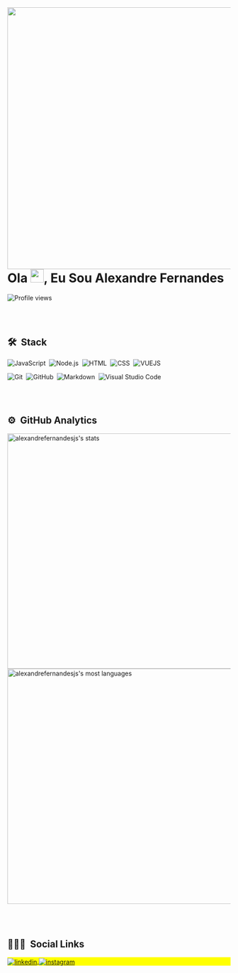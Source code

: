 
<img align="right" height="590em" src="https://raw.githubusercontent.com/gist/alexandrefernandesjs/618ef18e3bbb7cdfd200f3a4fc1aabc6/raw/201d47c76006c99fe0dc55ea92e76bdca5537f08/githubcard.svg"/>
<h1 align="left">Ola <img src="https://raw.githubusercontent.com/kaueMarques/kaueMarques/master/hi.gif" width="30px">, Eu Sou Alexandre Fernandes</h1>
<p align="left"> <img src="https://komarev.com/ghpvc/?username=alexandrefernandesjs&color=yellow" alt="Profile views" /> </p>

<!-- - 🔥 Sênior Web Developer & Instructor focused on helping people start programming  -->

<!-- - 🔭 I’m currently working at [Rocketseat](https://github.com/Rocketseat) -->

<!-- - 👨‍💻 All of my projects are available at [alexandrefernandesjs.dev](https://alexandrefernandesjs.dev) -->



<!-- - 💬 Ask me about **JavaScript, HTML, CSS, SQL, Node.JS** -->

<!-- - ⚡ Fun fact **Oneye 😜** -->

<br><br>

## 🛠 &nbsp;Stack

![JavaScript](https://img.shields.io/badge/-JavaScript-05122A?style=flat&logo=javascript)&nbsp;
![Node.js](https://img.shields.io/badge/-Node.js-05122A?style=flat&logo=node.js)&nbsp;
![HTML](https://img.shields.io/badge/-HTML-05122A?style=flat&logo=HTML5)&nbsp;
![CSS](https://img.shields.io/badge/-CSS-05122A?style=flat&logo=CSS3&logoColor=1572B6)&nbsp;
![VUEJS](https://img.shields.io/badge/VUEJS-VUE-green?style=flat&logo=VUEJS&logoColor=1572B6)&nbsp;
<!-- ![React](https://img.shields.io/badge/-React-05122A?style=flat&logo=react)&nbsp; -->
![Git](https://img.shields.io/badge/-Git-05122A?style=flat&logo=git)&nbsp;
![GitHub](https://img.shields.io/badge/-GitHub-05122A?style=flat&logo=github)&nbsp;
![Markdown](https://img.shields.io/badge/-Markdown-05122A?style=flat&logo=markdown)&nbsp;
![Visual Studio Code](https://img.shields.io/badge/-Visual%20Studio%20Code-05122A?style=flat&logo=visual-studio-code&logoColor=007ACC)&nbsp;
<!-- ![PostgreSQL](https://img.shields.io/badge/-PostgreSQL-05122A?style=flat&logo=postgresql)&nbsp;
![SQLite](https://img.shields.io/badge/-SQLite-05122A?style=flat&logo=sqlite)&nbsp; -->

<br><br>

## ⚙️ &nbsp;GitHub Analytics

<p align="left">
<img width="530em" src="https://github-readme-stats.vercel.app/api?username=alexandrefernandesjs&show_icons=true&theme=vision-friendly-dark" alt="alexandrefernandesjs's stats"/>
<img width="530em" src="https://github-readme-stats.vercel.app/api/top-langs/?username=alexandrefernandesjs&layout=compact&theme=vision-friendly-dark" alt="alexandrefernandesjs's most languages"/>
</p>

<br><br>

## 👨🏽‍🦲 &nbsp;Social Links

<p align="left" style="background:yellow">

<a href="https://linkedin.com/in/alexandrefernandesjs" target="_blank">
  <img align="center" src="https://img.shields.io/badge/-alexandrefernandesjs-05122A?style=flat&logo=linkedin" alt="linkedin"/>
</a>
<a href="https://www.instagram.com/alexandre.fernandesjs/" target="_blank">
 <img align="center" src="https://img.shields.io/badge/-alexandrefernandesjs-05122A?style=flat&logo=instagram" alt="instagram"/>
</a>

</p>




<!--
**maykbrito/maykbrito** is a ✨ _special_ ✨ repository because its `README.md` (this file) appears on your GitHub profile.

Here are some ideas to get you started:

- 🔭 I’m currently working on ...
- 🌱 I’m currently learning ...
- 👯 I’m looking to collaborate on ...
- 🤔 I’m looking for help with ...
- 💬 Ask me about ...
- 📫 How to reach me: ...
- 😄 Pronouns: ...
- ⚡ Fun fact: ...
-->